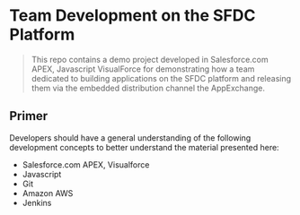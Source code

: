 # Team Development on the SFDC Platform #

>	This repo contains a demo project developed in Salesforce.com APEX, Javascript
>	VisualForce for demonstrating how a team dedicated to building applications
>	on the SFDC platform and releasing them via the embedded distribution channel
>	the AppExchange.

## Primer ##

Developers should have a general understanding of the following development concepts 
to better understand the material presented here:

+ Salesforce.com APEX, Visualforce
+ Javascript
+ Git
+ Amazon AWS
+ Jenkins